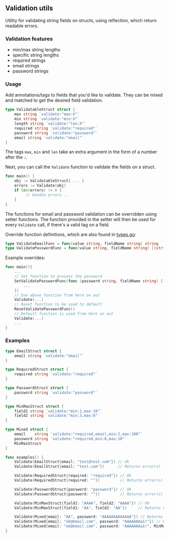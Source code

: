 ## Validation utils

Utility for validating string fields on structs, using reflection, which return readable errors.

### Validation features

 - min/max string lengths
 - specific string lengths
 - required strings
 - email strings
 - password strings

### Usage

Add annotations/tags to fields that you'd like to validate. They can be mixed and matched to get the desired field validation.

```go
type ValidatableStruct struct {
    max string `validate:"max:X"`
    min string `validate:"min:X"`
    length string `validate:"len:X"`
    required string `validate:"required"`
    password string `validate:"password"`
    email string `validate:"email"`
}
```

The tags `max`, `min` and `len` take an extra argument in the form of a number after the `:`.

Next, you can call the `Validate` function to validate the fields on a struct.

```go
func main() {
    obj := ValidatableStruct{ ... }
	errors := Validate(obj)
	if len(errors) != 0 {
		 // Handle errors ...
	}
}
```

The functions for email and password validation can be overridden using setter functions. The function provided in the setter will then be used for every `Validate` call, if there's a valid tag on a field.

Override function definitions, which are also found in [types.go](types.go):
```go
type ValidateEmailFunc = func(value string, fieldName string) string
type ValidatePasswordFunc = func(value string, fieldName string) []string
```

Example overrides:
```go
func main(){
    ...
    // Set function to process the password
    SetValidatePasswordFunc(func (password string, fieldName string) []string {
        ...
    })
    // Use above function from here on out
    Validate(...)
    // Reset function to be used to default
    ResetValidatePasswordFunc()
    // Default function is used from here on out
    Validate(...)
    ...
}
```

### Examples

```go
type EmailStruct struct {
    email string `validate:"email"`
}

type RequiredStruct struct {
    required string `validate:"required"`
}

type PasswordStruct struct {
    password string `validate:"password"`
}

type MinMaxStruct struct {
    field1 string `validate:"min:1,max:10"`
    field2 string `validate:"min:3,max:6"`
}

type Mixed struct {
    email    string `validate:"required,email,min:2,max:100"`
    password string `validate:"required,min:8,max:10"`
    MinMaxStruct
}

func examples() {
    Validate(EmailStruct{email: "test@test.com"}) // Ok
    Validate(EmailStruct{email: "test.com"})      // Returns error(s)

    Validate(RequiredStruct{required: "required"}) // Ok
    Validate(RequiredStruct{required: ""})         // Returns error(s)

    Validate(PasswordStruct{password: "password"}) // Ok
    Validate(PasswordStruct{password: ""})         // Returns error(s)

    Validate(MinMaxStruct{field1: "AAAA", field2: "AAAA"}) // Ok
    Validate(MinMaxStruct{field1: "AA", field2: "AA"})     // Returns error

    Validate(Mixed{email: "AA", password: "AAAAAAAAAAAAA"}) // Returns errors
    Validate(Mixed{email: "ok@email.com", password: "AAAAAAAa1!"}) // Returns errors
    Validate(Mixed{email: "ok@email.com", password: "AAAAAAAa1!", MinMaxStruct: MinMaxStruct{field1: "AAAA", field2: "AAAA"}}) // Ok
}
```
